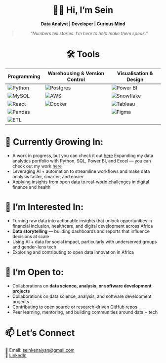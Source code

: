 <div align="center" >  <h1>👋🏾 Hi, I’m Sein </h1>

**Data Analyst | Developer | Curious Mind**

> *“Numbers tell stories. I’m here to help make them speak.”*

# 🛠️ Tools
| **Programming** | **Warehousing & Version Control** | **Visualisation & Design** |
|-----------------|-----------------------------------|-----------------------------|
| ![Python](https://img.shields.io/badge/Python-3776AB?logo=python&logoColor=fff) | ![Postgres](https://img.shields.io/badge/Postgres-%23316192.svg?logo=postgresql&logoColor=white) | ![Power BI](https://custom-icon-badges.demolab.com/badge/Power%20BI-F1C912?logo=power-bi&logoColor=fff) |
| ![MySQL](https://img.shields.io/badge/MySQL-4479A1?logo=mysql&logoColor=fff) | ![AWS](https://custom-icon-badges.demolab.com/badge/AWS-%23FF9900.svg?logo=aws&logoColor=white) | ![Snowflake](https://img.shields.io/badge/Snowflake-29B5E8?logo=snowflake&logoColor=fff) |
| ![React](https://img.shields.io/badge/React-%2320232a.svg?logo=react&logoColor=%2361DAFB) | ![Docker](https://img.shields.io/badge/Docker-2496ED?logo=docker&logoColor=fff) | ![Tableau](https://custom-icon-badges.demolab.com/badge/Tableau-0176D3?logo=tableau&logoColor=fff) |
| ![Pandas](https://img.shields.io/badge/Pandas-150458?logo=pandas&logoColor=fff) |  | ![Figma](https://img.shields.io/badge/Figma-F24E1E?logo=figma&logoColor=white) |
| ![ETL](https://custom-icon-badges.demolab.com/badge/ETL-9370DB?logo=etl-logo&logoColor=fff) |  |  |

</div>

# 🌱 Currently Growing In:
- A work in progress, but you can check it out [here](https://sites.google.com/view/elizabeth-kenaiyan-portfolio/home)
  Expanding my data analytics portfolio with Python, SQL, Power BI, and Excel — you can check out my work [here](https://sites.google.com/view/elizabeth-kenaiyan-portfolio/home)
- Leveraging AI + automation to streamline workflows and make data analysis faster, smarter, and easier
- Applying insights from open data to real-world challenges in digital finance and health


# 👀 I’m Interested In:
- Turning raw data into actionable insights that unlock opportunities in financial inclusion, healthcare, and digital development across Africa
- **Data storytelling** — building dashboards and reports that influence decisions at scale
- Using AI + data for social impact, particularly with underserved groups and gender-lens tech
- Exploring and contributing to open data innovation in Africa


# 🤝 I’m Open to:
- Collaborations on **data science, analysis, or software development projects**
- Collaborations on data science, analysis, and software development projects
- Contributing to open source or research-driven GitHub repos
- Peer learning, mentoring, and building communities around data + tech 


# 📫 Let’s Connect
📧 Email: seinkenaiyan@gmail.com  
🔗 [LinkedIn](https://www.linkedin.com/in/elizabethkenaiyan)


<!---
AEllie-SK/AEllie-SK is a ✨ special ✨ repository because its `README.md` (this file) appears on your GitHub profile.
You can click the Preview link to take a look at your changes.
--->

